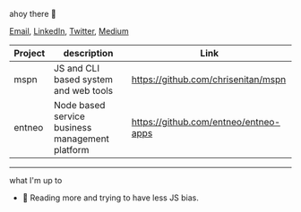 ahoy there 👋<br>

[Email](mailto:enitanchris@gmail.com), [LinkedIn](https://www.linkedin.com/in/chrisenitan/), [Twitter](https://twitter.com/chris_enitan), [Medium](https://medium.com/@chrisenitan)


|Project  | description |Link|
|--|--|--|
| mspn | JS and CLI based system and web tools | https://github.com/chrisenitan/mspn|
| entneo | Node based service business management platform  |https://github.com/entneo/entneo-apps|


---
what I'm up to

- 🌱 Reading more and trying to have less JS bias.
<br>

